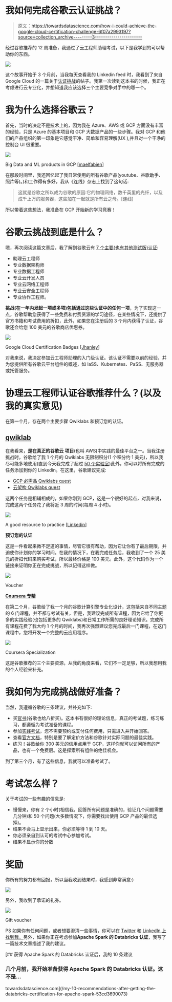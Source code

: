 # 我如何完成谷歌云认证挑战？

> 原文：<https://towardsdatascience.com/how-i-could-achieve-the-google-cloud-certification-challenge-6f07a2993197?source=collection_archive---------3----------------------->

经过谷歌推荐的 12 周准备，我通过了云工程师助理考试，以下是我学到的可以帮助你的东西。

![](img/393614a959427bcb7402adea81624490.png)

这个故事开始于 3 个月前，当我每天查看我的 Linkedin feed 时，我看到了来自 Google Cloud 的一篇关于[认证挑战](https://cloud.google.com/blog/topics/training-certifications/get-google-cloud-certified-in-3-months)的帖子。我第一次读到这本书的时候，我正在考虑进行云专业化，并想知道我应该选择三个主要竞争对手中的哪一个。

# **我为什么选择谷歌云？**

首先，当时的决定不是技术上的，因为我在 Azure、AWS 或 GCP 方面没有丰富的经验，只是 Azure 的基本项目和 GCP 大数据产品的一些步骤。我对 GCP 和他们的产品组织的第一印象是它感觉干净、简单和容易理解(UX ),并且对一个干净的控制台 UI 很重要。

![](img/a7e1773df90ef6c115fa952a2661f151.png)

Big Data and ML products in GCP [[maelfabien](https://maelfabien.github.io/bigdata/gcps_1/#which-service-to-choose)]

在那段时间里，我还回忆起了我日常使用的所有谷歌产品(youtube、谷歌助手、照片等)。)和工作得有多好，我从《连线》杂志上找到了这句话:

> 这就是谷歌之所以成为谷歌的原因:它的物理网络，数千英里的光纤，以及成千上万的服务器，这些加在一起就是所有云之母。[连线]

所以带着这些想法，我准备在 GCP 开始新的学习竞赛！

# **谷歌云挑战到底是什么？**

嗯，再次阅读这篇文章后，我了解到谷歌云有 [7 个主要(也有其他测试版)认证](https://cloud.google.com/certification/):

*   助理云工程师
*   专业数据架构师
*   专业数据工程师
*   专业云开发人员
*   专业云网络工程师
*   专业云安全工程师
*   专业协作工程师。

**挑战(在一年内发起一项或多项)包括通过这些认证中的任何一项**，为了实现这一点，谷歌帮助您获得了一些免费和付费资源的学习途径，在某些情况下，还提供了官方书籍和考试费用的折扣，此外，如果您在注册后的 3 个月内获得了认证，谷歌还会给您 100 美元的谷歌商店优惠券。

![](img/8364defe100e20258eb8c270114f4d12.png)

Google Cloud Certification Badges [[Jhanley](https://www.google.com/url?sa=i&url=https%3A%2F%2Fwww.jhanley.com%2Fgoogle-cloud-certification-badges%2F&psig=AOvVaw2LxuQTEjyzphVyAuwcPOVn&ust=1573014928248000&source=images&cd=vfe&ved=0CAMQjB1qFwoTCIid7rKf0uUCFQAAAAAdAAAAABAl)]

对我来说，我决定参加云工程师助理的入门级认证。该认证不需要以前的经验，并为您提供所有谷歌云平台组件的概述，如 IaSS、Kubernetes、PaSS、无服务器或托管服务。

# 协理云工程师认证谷歌推荐什么？(以及我的真实意见)

在第一个月，存在两个主要步骤 Qwiklabs 和预订您的认证。

## [qwiklab](https://www.qwiklabs.com/)

在我看来，**是在真正的谷歌云** **项目**(也叫 AWS)中实践的最佳平台之一。当我注册挑战时，谷歌给了我 1 个月的 Qwiklabs 无限制积分(1 个积分约 1 美元)，所以我尽可能多地使用(直到今天我完成了超过 [50 个实验室](https://www.qwiklabs.com/public_profiles/74ff594e-13b7-42aa-8f71-8c1a1b06699c))此外，你可以将所有完成的任务添加到你的 Linkedin。在这里，谷歌建议完成:

*   [GCP 必需品 Qwiklabs quest](https://www.qwiklabs.com/quests/23?catalog_rank=%7B%22rank%22%3A1%2C%22num_filters%22%3A0%2C%22has_search%22%3Atrue%7D&search_id=3737982)
*   [云架构 Qwiklabs quest](https://www.qwiklabs.com/quests/24?catalog_rank=%7B%22rank%22%3A1%2C%22num_filters%22%3A0%2C%22has_search%22%3Atrue%7D&search_id=3737985)

这两个任务是相辅相成的，如果你刚到 GCP，这是一个很好的起点，对我来说，完成这两个任务花了我将近 3 周的时间(每周 4 小时)。

![](img/f725f94ab704b50f973166e9832cfd53.png)

A good resource to practice [[Linkedin](https://www.google.com/url?sa=i&url=https%3A%2F%2Fwww.linkedin.com%2Fcompany%2Fqwiklabs-inc-&psig=AOvVaw13BZVSWkn_5HMKSw-osl-A&ust=1573018640361000&source=images&cd=vfe&ved=0CAMQjB1qFwoTCLjXw5yt0uUCFQAAAAAdAAAAABAI)]

**预订您的认证**

这是一件看起来微不足道的事情，尽管它很有帮助，因为它让你有了最后期限，并迫使你计划你的学习时间。在我的情况下，在我完成任务后，我收到了一个 25 美元的折扣代码来购买考试，所以最终价格是 100 美元。此外，这个代码作为一个链接来证明你正在完成挑战，所以记得这样做。

![](img/19c04b11ce8f95075ab71156ff9fbb7a.png)

Voucher

[**Coursera 专精**](https://www.coursera.org/promo/CertChallenge19ACE)

在第二个月，谷歌给了我一个月的谷歌计算引擎专业化设计，这包括来自不同主题的 6 门课程，并不都与考试有关，但是，我建议完成所有课程，因为它给了你更多的实践经验(也包括更多的 Qwiklabs)和日常工作所需的良好理论知识。完成所有课程花费了我大约 1 个月的时间，我再次强烈建议您完成最后一门课程，在这门课程中，您将开发一个完整的云应用程序。

![](img/1e3594b39e4e1f4c0cf741574cdd4598.png)

Coursera Specialization

这是谷歌推荐的三个主要资源，从我的角度来看，它们不一定足够，所以我想用我的个人经验来补充。

# **我如何为完成挑战做好准备？**

当然，我遵循谷歌的三条建议，并补充如下:

*   买[官书](https://amzn.to/2NNfBmF)(谷歌也给八折买)。这本书有很好的理论信息，真正的考试题，练习练习，都遵循为考试准备的课程。
*   参加[实践考试](https://docs.google.com/forms/d/e/1FAIpQLSfexWKtXT2OSFJ-obA4iT3GmzgiOCGvjrT9OfxilWC1yPtmfQ/viewform)，您不需要预约或支付任何费用，只需进入并开始回答。
*   查看[官方文档](https://cloud.google.com/docs/)，特别是要了解定价方法和谷歌针对实际问题的最佳实践。
*   练习！谷歌给你 300 美元的信用点用于 GCP，这样你就可以访问所有的产品，也有一个免费层。这是探索所有组件的绝佳机会。

到了第三个月，有了这些信息，我就可以准备考试了。

# **考试怎么样？**

关于考试的一些有趣的信息是:

*   慢慢来，你有 2 个小时(相信我，回答所有问题是准确的，验证几个问题需要几分钟)和 50 个问题(大多数情况下，你需要找出使用 GCP 产品的最佳选择)。
*   结果不会马上显示出来，你必须等待 1 到 10 天。
*   你必须亲自到认可的考试中心参加考试。
*   结果不显示你的分数

# **奖励**

你所有的努力都有回报，所以当我收到结果时，我感到非常满意:)

![](img/be05ea84dfa2db6756617f177d20bac7.png)

另外，我收到了承诺的礼券。

![](img/3ad998e99d4e3625126b6fe96eacdb2b.png)

Gift voucher

PS 如果你有任何问题，或者想要澄清一些事情，你可以在 [Twitter](https://twitter.com/thony_ac77) 和 [LinkedIn 上找到我。](https://www.linkedin.com/in/antoniocachuan/)另外，如果你正在考虑参加**Apache Spark 的 Databricks 认证**，我写了一篇技术文章描述了我的建议。

[](/my-10-recommendations-after-getting-the-databricks-certification-for-apache-spark-53cd3690073) [## 获得 Apache Spark 的 Databricks 认证后，我的 10 条建议

### 几个月前，我开始准备获得 Apache Spark 的 Databricks 认证。这不是…

towardsdatascience.com](/my-10-recommendations-after-getting-the-databricks-certification-for-apache-spark-53cd3690073)